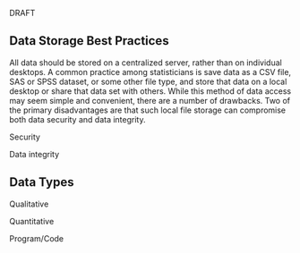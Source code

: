 DRAFT

## Data Storage Best Practices

All data should be stored on a centralized server, rather than on
individual desktops. A common practice among statisticians is save data
as a CSV file, SAS or SPSS dataset, or some other file type, and store
that data on a local desktop or share that data set with others. While
this method of data access may seem simple and convenient, there are a
number of drawbacks. Two of the primary disadvantages are that such
local file storage can compromise both data security and data integrity.

Security

Data integrity

## Data Types

Qualitative

Quantitative

Program/Code
